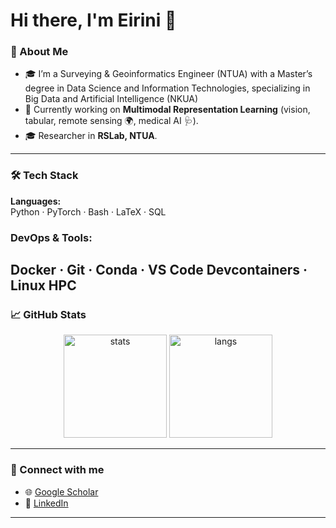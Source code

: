 # Hi there, I'm Eirini 👋

### 🚀 About Me
- 🎓 I’m a Surveying & Geoinformatics Engineer (NTUA) with a Master’s degree in Data Science and Information Technologies, specializing in Big Data and Artificial Intelligence (NKUA)
- 🔭 Currently working on **Multimodal Representation Learning** (vision, tabular, remote sensing 🌍, medical AI 🩺).
- 🎓 Researcher in **RSLab, NTUA**.
---

### 🛠️ Tech Stack
**Languages:**  
Python · PyTorch · Bash · LaTeX · SQL  

### **DevOps & Tools:**  
Docker · Git · Conda · VS Code Devcontainers · Linux HPC 
---

### 📈 GitHub Stats
<p align="center">
  <img src="https://github-readme-stats.vercel.app/api?username=IreneBaltzi&show_icons=true&theme=tokyonight" alt="stats" height="165"/>
  <img src="https://github-readme-stats.vercel.app/api/top-langs/?username=IreneBaltzi&layout=compact&theme=tokyonight" alt="langs" height="165"/>
</p>

---

### 🔗 Connect with me
- 🌐 [Google Scholar]([https://scholar.google.com/](https://scholar.google.com/citations?user=5wy9Ec4AAAAJ&hl=en))  
- 💼 [LinkedIn]([https://www.linkedin.com/](https://www.linkedin.com/in/eirini-baltzi/))   

---
